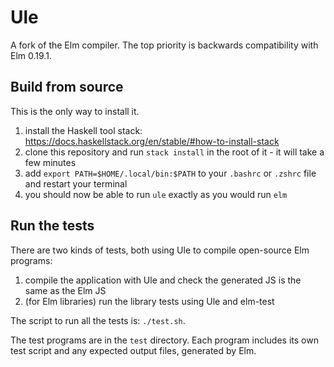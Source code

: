 # Ule

A fork of the Elm compiler. The top priority is backwards compatibility with Elm 0.19.1.

## Build from source

This is the only way to install it.

1. install the Haskell tool stack: https://docs.haskellstack.org/en/stable/#how-to-install-stack
2. clone this repository and run `stack install` in the root of it - it will take a few minutes
3. add `export PATH=$HOME/.local/bin:$PATH` to your `.bashrc` or `.zshrc` file and restart your terminal
4. you should now be able to run `ule` exactly as you would run `elm`

## Run the tests

There are two kinds of tests, both using Ule to compile open-source Elm programs:

1. compile the application with Ule and check the generated JS is the same as the Elm JS
2. (for Elm libraries) run the library tests using Ule and elm-test

The script to run all the tests is: `./test.sh`.

The test programs are in the `test` directory. Each program includes its own test script and any expected output files, generated by Elm.
